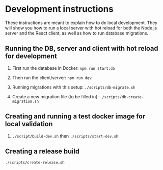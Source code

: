 # Development instructions

These instructions are meant to explain how to do local development.
They will show you how to run a local server with hot reload for both the Node.js server and the React client, as well as how to run database migrations.

## Running the DB, server and client with hot reload for development

1. First run the database in Docker:
   `npm run start:db`

2. Then run the client/server:
   `npm run dev`

3. Running migrations with this setup: `./scripts/db-migrate.sh`

4. Create a new migration file (to be filled in): `./scripts/db-create-migration.sh`

## Creating and running a test docker image for local validation

1. `./script/build-dev.sh` then `./scripts/start-dev.sh`

## Creating a release build

`./scripts/create-release.sh`
